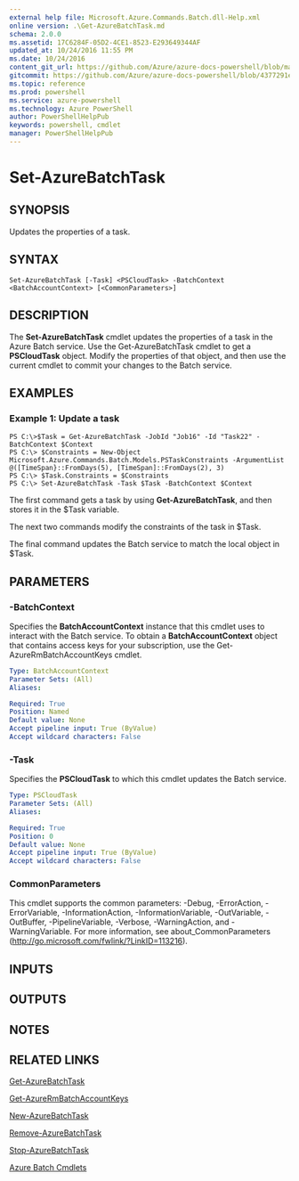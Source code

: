 ```yaml
---
external help file: Microsoft.Azure.Commands.Batch.dll-Help.xml
online version: .\Get-AzureBatchTask.md
schema: 2.0.0
ms.assetid: 17C6284F-05D2-4CE1-8523-E293649344AF
updated_at: 10/24/2016 11:55 PM
ms.date: 10/24/2016
content_git_url: https://github.com/Azure/azure-docs-powershell/blob/master/azureps-cmdlets-docs/ResourceManager/AzureRM.Batch/v2.1.0/Set-AzureBatchTask.md
gitcommit: https://github.com/Azure/azure-docs-powershell/blob/4377291ee360e58e2c1c5d644155daf6a0279055/azureps-cmdlets-docs/ResourceManager/AzureRM.Batch/v2.1.0/Set-AzureBatchTask.md
ms.topic: reference
ms.prod: powershell
ms.service: azure-powershell
ms.technology: Azure PowerShell
author: PowerShellHelpPub
keywords: powershell, cmdlet
manager: PowerShellHelpPub
---
```


# Set-AzureBatchTask

## SYNOPSIS
Updates the properties of a task.

## SYNTAX

```
Set-AzureBatchTask [-Task] <PSCloudTask> -BatchContext <BatchAccountContext> [<CommonParameters>]
```

## DESCRIPTION
The **Set-AzureBatchTask** cmdlet updates the properties of a task in the Azure Batch service.
Use the Get-AzureBatchTask cmdlet to get a **PSCloudTask** object.
Modify the properties of that object, and then use the current cmdlet to commit your changes to the Batch service.

## EXAMPLES

### Example 1: Update a task
```
PS C:\>$Task = Get-AzureBatchTask -JobId "Job16" -Id "Task22" -BatchContext $Context
PS C:\> $Constraints = New-Object Microsoft.Azure.Commands.Batch.Models.PSTaskConstraints -ArgumentList @([TimeSpan}::FromDays(5), [TimeSpan]::FromDays(2), 3)
PS C:\> $Task.Constraints = $Constraints
PS C:\> Set-AzureBatchTask -Task $Task -BatchContext $Context
```

The first command gets a task by using **Get-AzureBatchTask**, and then stores it in the $Task variable.

The next two commands modify the constraints of the task in $Task.

The final command updates the Batch service to match the local object in $Task.

## PARAMETERS

### -BatchContext
Specifies the **BatchAccountContext** instance that this cmdlet uses to interact with the Batch service.
To obtain a **BatchAccountContext** object that contains access keys for your subscription, use the Get-AzureRmBatchAccountKeys cmdlet.

```yaml
Type: BatchAccountContext
Parameter Sets: (All)
Aliases: 

Required: True
Position: Named
Default value: None
Accept pipeline input: True (ByValue)
Accept wildcard characters: False
```

### -Task
Specifies the **PSCloudTask** to which this cmdlet updates the Batch service.

```yaml
Type: PSCloudTask
Parameter Sets: (All)
Aliases: 

Required: True
Position: 0
Default value: None
Accept pipeline input: True (ByValue)
Accept wildcard characters: False
```

### CommonParameters
This cmdlet supports the common parameters: -Debug, -ErrorAction, -ErrorVariable, -InformationAction, -InformationVariable, -OutVariable, -OutBuffer, -PipelineVariable, -Verbose, -WarningAction, and -WarningVariable. For more information, see about_CommonParameters (http://go.microsoft.com/fwlink/?LinkID=113216).

## INPUTS

## OUTPUTS

## NOTES

## RELATED LINKS

[Get-AzureBatchTask](./Get-AzureBatchTask.md)

[Get-AzureRmBatchAccountKeys](./Get-AzureRmBatchAccountKeys.md)

[New-AzureBatchTask](./New-AzureBatchTask.md)

[Remove-AzureBatchTask](./Remove-AzureBatchTask.md)

[Stop-AzureBatchTask](./Stop-AzureBatchTask.md)

[Azure Batch Cmdlets](./AzureRM.Batch.md)


